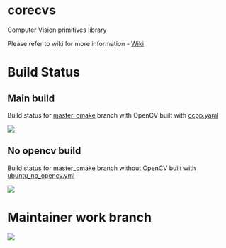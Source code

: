 # corecvs
Computer Vision primitives library

Please refer to wiki for more information - [Wiki](https://github.com/PimenovAlexander/corecvs/wiki)


# Build Status

## Main build

Build status for [master_cmake](https://github.com/PimenovAlexander/corecvs/tree/master_cmake) branch with OpenCV built with [ccpp.yaml](https://github.com/PimenovAlexander/corecvs/blob/master_cmake/.github/workflows/ccpp.yaml)

![](https://github.com/PimenovAlexander/corecvs/workflows/CMake_Ubuntu/badge.svg?branch=master_cmake)

## No opencv build

Build status for [master_cmake](https://github.com/PimenovAlexander/corecvs/tree/master_cmake) branch without OpenCV built with [ubuntu_no_opencv.yml](https://github.com/PimenovAlexander/corecvs/blob/master_cmake/.github/workflows/ubuntu_no_opencv.yml)

![](https://github.com/PimenovAlexander/corecvs/workflows/CMake_Ubuntu_No_OpenCV/badge.svg?branch=master_cmake)


# Maintainer work branch

![](https://github.com/PimenovAlexander/corecvs/workflows/CMake_Ubuntu/badge.svg?branch=apimenov_quad)
